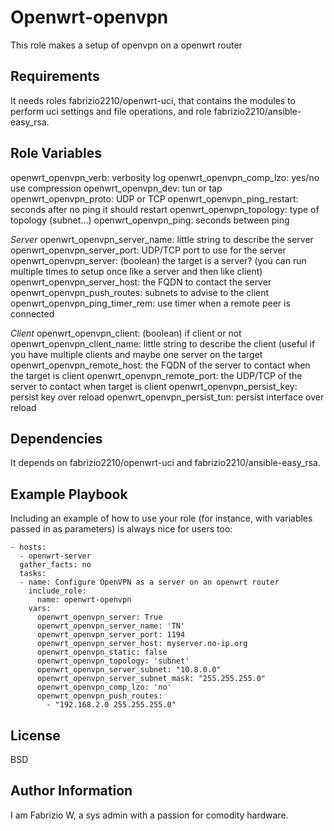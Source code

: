 Openwrt-openvpn
===============

This role makes a setup of openvpn on a openwrt router

Requirements
------------

It needs roles fabrizio2210/openwrt-uci, that contains the modules to perform uci settings and file operations, and role fabrizio2210/ansible-easy_rsa.

Role Variables
--------------

openwrt_openvpn_verb: verbosity log
openwrt_openvpn_comp_lzo: yes/no use compression
openwrt_openvpn_dev: tun or tap
openwrt_openvpn_proto: UDP or TCP
openwrt_openvpn_ping_restart: seconds after no ping it should restart
openwrt_openvpn_topology: type of topology (subnet...)
openwrt_openvpn_ping: seconds between ping

_Server_
openwrt_openvpn_server_name: little string to describe the server
openwrt_openvpn_server_port: UDP/TCP port to use for the server
openwrt_openvpn_server: (boolean) the target is a server? (you can run multiple times to setup once like a server and then like client)
openwrt_openvpn_server_host: the FQDN to contact the server 
openwrt_openvpn_push_routes: subnets to advise to the client
openwrt_openvpn_ping_timer_rem: use timer when a remote peer is connected

_Client_
openwrt_openvpn_client: (boolean) if client or not
openwrt_openvpn_client_name: little string to describe the client (useful if you have multiple clients and maybe one server on the target
openwrt_openvpn_remote_host: the FQDN of the server to contact when the target is client
openwrt_openvpn_remote_port: the UDP/TCP of the server to contact when target is client
openwrt_openvpn_persist_key: persist key over reload
openwrt_openvpn_persist_tun: persist interface over reload

Dependencies
------------

It depends on fabrizio2210/openwrt-uci and fabrizio2210/ansible-easy_rsa.

Example Playbook
----------------

Including an example of how to use your role (for instance, with variables passed in as parameters) is always nice for users too:

    - hosts:
      - openwrt-server
      gather_facts: no
      tasks:
      - name: Configure OpenVPN as a server on an openwrt router
        include_role:
          name: openwrt-openvpn
        vars:
          openwrt_openvpn_server: True
          openwrt_openvpn_server_name: 'TN'
          openwrt_openvpn_server_port: 1194
          openwrt_openvpn_server_host: myserver.no-ip.org
          openwrt_openvpn_static: false
          openwrt_openvpn_topology: 'subnet'
          openwrt_openvpn_server_subnet: "10.8.0.0"
          openwrt_openvpn_server_subnet_mask: "255.255.255.0"
          openwrt_openvpn_comp_lzo: 'no'
          openwrt_openvpn_push_routes:
            - "192.168.2.0 255.255.255.0"



License
-------

BSD

Author Information
------------------

I am Fabrizio W, a sys admin with a passion for comodity hardware.
